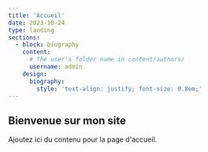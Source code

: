 ```yaml
---
title: 'Accueil'
date: 2023-10-24
type: landing
sections:
  - block: biography
    content:
      # The user's folder name in content/authors/
      username: admin
    design:
      biography:
        style: 'text-align: justify; font-size: 0.8em;'
---
```


## Bienvenue sur mon site

Ajoutez ici du contenu pour la page d'accueil.